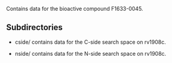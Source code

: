 Contains data for the bioactive compound F1633-0045.

## Subdirectories

- cside/ contains data for the C-side search space on rv1908c.

- nside/ contains data for the N-side search space on rv1908c.

